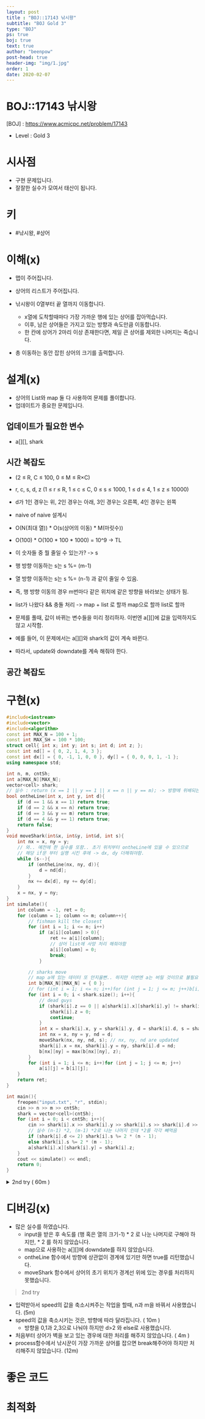 ```yaml
---
layout: post
title : "BOJ::17143 낚시왕"
subtitle: "BOJ Gold 3"
type: "BOJ"
ps: true
boj: true
text: true
author: "beenpow"
post-head: true
header-img: "img/1.jpg"
order: 1
date: 2020-02-07
---
```


# BOJ::17143 낚시왕
[BOJ] : <https://www.acmicpc.net/problem/17143>
- Level : Gold 3

# 시사점
- 구현 문제입니다.
- 잘잘한 실수가 모여서 태산이 됩니다.

# 키
- #낚시왕, #상어

# 이해(x)
- 맵이 주어집니다.
- 상어의 리스트가 주어집니다.

- 낚시왕이 0열부터 끝 열까지 이동합니다.
  - x열에 도착할때마다 가장 가까운 행에 있는 상어를 잡아먹습니다.
  - 이후, 남은 상어들은 가지고 있는 방향과 속도만큼 이동합니다.
  - 한 칸에 상어가 2마리 이상 존재한다면, 제일 큰 상어를 제외한 나머지는 죽습니다.
- 총 이동하는 동안 잡힌 상어의 크기를 출력합니다.

# 설계(x)
- 상어의 List와 map 둘 다 사용하여 문제를 풀이합니다.
- 업데이트가 중요한 문제입니다.

## 업데이트가 필요한 변수
- a[][], shark


## 시간 복잡도
- (2 ≤ R, C ≤ 100, 0 ≤ M ≤ R×C)
- r, c, s, d, z (1 ≤ r ≤ R, 1 ≤ c ≤ C, 0 ≤ s ≤ 1000, 1 ≤ d ≤ 4, 1 ≤ z ≤ 10000)
- d가 1인 경우는 위, 2인 경우는 아래, 3인 경우는 오른쪽, 4인 경우는 왼쪽

- naive of naive 설계시
- O(N(최대 열)) * O(s(상어의 이동) * M(마릿수))
- O(100) * O(100 * 100 * 1000) = 10^9 -> TL

- 이 숫자들 중 뭘 줄일 수 있는가? -> s
- 행 방향 이동하는 s는 s %= (m-1)
- 열 방향 이동하는 s는 s %= (n-1) 과 같이 줄일 수 있음.
- 즉, 행 방향 이동의 경우 m번마다 같은 위치에 같은 방향을 바라보는 상태가 됨.
- list가 나왔다 && 충돌 처리 -> map + list 로 할까 map으로 할까 list로 할까

- 문제를 풀때, 값이 바뀌는 변수들을 미리 정리하자. 이번엔 a[][]에 값을 입력하지도 않고 시작함.
- 예를 들어, 이 문제에서는 a[][]와 shark의 값이 계속 바뀐다.
- 따라서, update와 downdate를 계속 해줘야 한다.

## 공간 복잡도

# 구현(x)

```cpp
#include<iostream>
#include<vector>
#include<algorithm>
const int MAX_N = 100 + 1;
const int MAX_SH = 100 * 100;
struct cell{ int x; int y; int s; int d; int z; };
const int nd[] = { 0, 2, 1, 4, 3 };
const int dx[] = { 0, -1, 1, 0, 0 }, dy[] = { 0, 0, 0, 1, -1 };
using namespace std;

int n, m, cntSh;
int a[MAX_N][MAX_N];
vector<cell> shark;
// 실수 : return (x == 1 || y == 1 || x == n || y == m); -> 방향에 위배되는 것만 넣어야하는데..
bool ontheLine(int x, int y, int d){
    if (d == 1 && x == 1) return true;
    if (d == 2 && x == n) return true;
    if (d == 3 && y == m) return true;
    if (d == 4 && y == 1) return true;
    return false;
}
void moveShark(int&x, int&y, int&d, int s){
    int nx = x, ny = y;
    // 와.. 예전에 한 실수를 또함.. 초기 위치부터 ontheLine에 있을 수 있으므로
    // 해당 if문 부터 실행 시킨 후에 -> dx, dy 더해줘야함.
    while (s--){
        if (ontheLine(nx, ny, d)){
            d = nd[d];
        }
        nx += dx[d], ny += dy[d];
    }
    x = nx, y = ny;
}
int simulate(){
    int column = -1, ret = 0;
    for (column = 1; column <= m; column++){
        // fishman kill the closest
        for (int i = 1; i <= n; i++)
            if (a[i][column] > 0){
                ret += a[i][column];
                // 상어 list에 사망 처리 해줘야함
                a[i][column] = 0;
                break;
            }

        // sharks move
        // map a에 있는 데이터 또 안지울뻔.. 하지만 이번엔 a는 버릴 것이므로 불필요
        int b[MAX_N][MAX_N] = { 0 };
        // for (int i = 1; i <= n; i++)for (int j = 1; j <= m; j++)b[i][j] = 0;
        for (int i = 0; i < shark.size(); i++){
            // dead guys
            if (shark[i].z == 0 || a[shark[i].x][shark[i].y] != shark[i].z){
                shark[i].z = 0;
                continue;
            }
            int x = shark[i].x, y = shark[i].y, d = shark[i].d, s = shark[i].s, z = shark[i].z;
            int nx = x, ny = y, nd = d;
            moveShark(nx, ny, nd, s); // nx, ny, nd are updated
            shark[i].x = nx, shark[i].y = ny, shark[i].d = nd;
            b[nx][ny] = max(b[nx][ny], z);
        }
        for (int i = 1; i <= n; i++)for (int j = 1; j <= m; j++)
            a[i][j] = b[i][j];
    }
    return ret;
}

int main(){
    freopen("input.txt", "r", stdin);
    cin >> n >> m >> cntSh;
    shark = vector<cell>(cntSh);
    for (int i = 0; i < cntSh; i++){
        cin >> shark[i].x >> shark[i].y >> shark[i].s >> shark[i].d >> shark[i].z;
        // 실수 (n-1) *2, (m-1) *2로 나눈 나머지 인데 *2를 각각 빼먹음
        if (shark[i].d <= 2) shark[i].s %= 2 * (n - 1);
        else shark[i].s %= 2 * (m - 1);
        a[shark[i].x][shark[i].y] = shark[i].z;
    }
    cout << simulate() << endl;
    return 0;
}
```
<details markdown="1">
<summary> 2nd try ( 60m ) </summary>

```cpp
#include<bits/stdc++.h>
#define endl '\n'
#define X first
#define Y second
#define pb push_back
#define rep(i,a,b) for(int i=a;i<b;i++)
#define r_rep(i,a,b) for(int i=a;i>b;i--)
struct cell{int x; int y; int spd;int d; int sz;};
const int MAXNM = 100;
const int dx[]={-1, 1, 0, 0}, dy[]={0, 0, 1, -1};
using namespace std;

int n, m, cntsh;
vector<cell> sh;
int a[MAXNM][MAXNM];
void onEdge(int& x, int& y, int & d){
    if(d == 0 && x == 0) d = 1;
    else if(d == 1 && x == n-1) d = 0;
    else if(d == 2 && y == m-1) d = 3;
    else if(d == 3 && y == 0) d = 2;
}

void input(){
    cin >> n >> m >> cntsh;
    rep(i, 0, cntsh){
        int x, y, spd, d, sz;
        cin >> x >> y >> spd >> d >> sz;
        d -= 1, x-=1, y-=1;
        // 실수(5) : n, m 바꿔씀
        if(d >= 2) spd = spd % ( (m-1) *2 ); // 실수(10) : 등호 안 넣음
        else spd = spd % ( (n-1) *2 );
        onEdge(x, y, d); // 실수(4) : 처음부터 벽보고 있을 수 있음, 따라서 해당 라인 추가해줌
        sh.push_back({x, y, spd, d, sz});
        a[x][y] = sz;
    }
}
void process(){
    int ans = 0;
    input();
    rep(fisher, 0, m){
        // fisher kill
        rep(i, 0, n) if(a[i][fisher] != 0){
            ans += a[i][fisher];
            a[i][fisher] = 0;
            break; // 실수(12) : break 안함
        }

        int b[MAXNM][MAXNM] = {0,};
        // shark move
        rep(i, 0, sh.size()) if(sh[i].sz != 0){
            if(a[sh[i].x][sh[i].y] != sh[i].sz){sh[i].sz = 0; continue;}
            int x = sh[i].x, y = sh[i].y, spd = sh[i].spd, &d = sh[i].d, &sz = sh[i].sz;
            int nx = x, ny = y;
            while(spd--){
                nx += dx[d], ny += dy[d];
                onEdge(nx, ny, d);
            }
            // cmp
            if(b[nx][ny] < sz){
                b[nx][ny] = sz;
            }else sz = 0;

            // De-init ( 불필요 )
            // init
            sh[i].x = nx, sh[i].y = ny;
        }
        memcpy(a, b, sizeof(a));
    }
    cout << ans << endl;
}

int main(){
    ios_base::sync_with_stdio(false);
    cin.tie(0); cout.tie(0);
    process();
    return 0;
}
```

</details>

# 디버깅(x)
- 많은 실수를 하였습니다.
  - input을 받은 후 속도를 (행 혹은 열의 크기-1) * 2 로 나눈 나머지로 구해야 하지만, * 2 를 하지
    않았습니다.
  - map으로 사용하는 a[][]에 downdate를 하지 않았습니다.
  - ontheLine 함수에서 방향에 상관없이 경계에 있기만 하면 true를 리턴했습니다.
  - moveShark 함수에서 상어의 초기 위치가 경계선 위에 있는 경우를 처리하지 못했습니다.

> 2nd try
- 입력받아서 speed의 값을 축소시켜주는 작업을 할때, n과 m을 바꿔서 사용했습니다. (5m)
- speed의 값을 축소시키는 것은, 방향에 따라 달라집니다. ( 10m )
  - 방향을 0,1과 2,3으로 나눠야 하지만 d>2 와 else로 사용했습니다.
- 처음부터 상어가 벽을 보고 있는 경우에 대한 처리를 해주지 않았습니다. ( 4m )
- process함수에서 낚시꾼이 가장 가까운 상어를 잡으면 break해주어야 하지만 처리해주지 않았습니다.
  (12m)

# 좋은 코드

# 최적화

